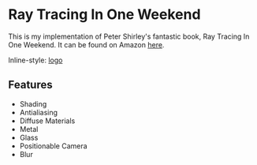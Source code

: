 # Ray Tracing In One Weekend

This is my implementation of Peter Shirley's fantastic book, Ray Tracing In One Weekend. It can be found on Amazon [here](https://www.amazon.com/Ray-Tracing-Weekend-Minibooks-Book-ebook/dp/B01B5AODD8).

Inline-style: 
[logo](https://github.com/haywyre01/raytracinginoneweekend/blob/master/render1.png "Example Render")


## Features

- Shading
- Antialiasing
- Diffuse Materials
- Metal
- Glass
- Positionable Camera
- Blur
